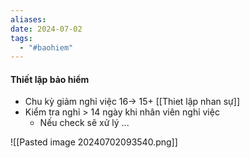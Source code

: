 ```yaml
---
aliases: 
date: 2024-07-02
tags:
  - "#baohiem"
---
```

#### Thiết lập bảo hiểm

- Chu kỳ giảm nghỉ việc 16-> 15+  [[Thiet lập nhan sự]] 
- Kiểm tra nghỉ > 14 ngày khi nhân viên nghỉ việc
	- Nếu check sẽ xử lý ...

![[Pasted image 20240702093540.png]]